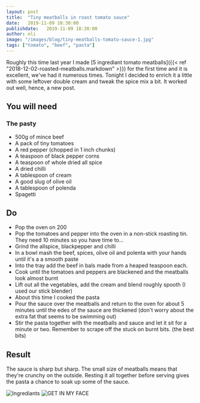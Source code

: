 ```yaml
---
layout: post
title:  "Tiny meatballs in roast tomato sauce"
date:   2019-11-09 18:30:00
publishdate:   2019-11-09 18:30:00
author: oli
image: "/images/blog/tiny-meatballs-tomato-sauce-1.jpg"
tags: ["tomato", "beef", "pasta"]
---
```


Roughly this time last year I made [5 ingrediant tomato meatballs]({{< ref "2018-12-02-roasted-meatballs.markdown" >}}) for the first time and it is excellent, we've had it numerous times.  Tonight I decided to enrich it a little with some leftover double cream and tweak the spice mix a bit.  It worked out well, hence, a new post.

## You will need

### The pasty

* 500g of mince beef
* A pack of tiny tomatoes
* A red pepper (chopped in 1 inch chunks)
* A teaspoon of black pepper corns
* A teaspoon of whole dried all spice
* A dried chilli
* A tablespoon of cream
* A good slug of olive oil
* A tablespoon of polenda
* Spagetti



## Do

* Pop the oven on 200
* Pop the tomatoes and pepper into the oven in a non-stick roasting tin.  They need 10 minutes so you have time to...
* Grind the allspice, blackpepper and chilli
* In a bowl mash the beef, spices, olive oil and polenta with your hands until it's a a smooth paste
* Into the tray add the beef in bals made from a heaped teaspoon each.
* Cook until the tomatoes and peppers are blackened and the meatballs look almost burnt
* Lift out all the vegetables, add the cream and blend roughly spooth (I used our stick blender)
* About this time I cooked the pasta
* Pour the sauce over the meatballs and return to the oven for about 5 minutes until the edes of the sauce are thickened (don't worry about the extra fat that seems to be swimming out)
* Stir the pasta together with the meatballs and sauce and let it sit for a minute or two. Remember to scrape off the stuck on burnt bits. (the best bits)

## Result

The sauce is sharp but sharp.  The small size of meatballs means that they're crunchy on the outside.  Resting it all together before serving gives the pasta a chance to soak up some of the sauce.


![Ingrediants](/images/blog/tiny-meatballs-tomato-sauce-2.jpg)
![GET IN MY FACE](/images/blog/tiny-meatballs-tomato-sauce-1.jpg)
